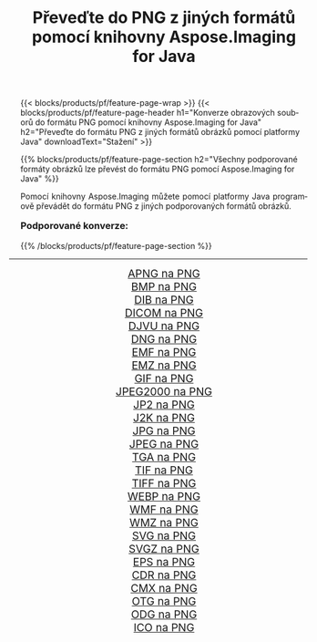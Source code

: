 ﻿---
title: Převeďte do PNG z jiných formátů pomocí knihovny Aspose.Imaging for Java 
weight: 3920
url: /cs/java/conversion/to/png/ 
lang: cs
langdirlevel: 2
locales: zh-hans,ja,it,ru,de,es,fr,nl,id,lt,pl,pt,vi,tr,ko,zh-hant,ar,hi,th,sv,cs,uk,he
description: Pomocí Aspose.Imaging můžete převést do PNG z jiných formátů pomocí Java
---

{{< blocks/products/pf/feature-page-wrap >}}
{{< blocks/products/pf/feature-page-header h1="Konverze obrazových souborů do formátu PNG pomocí knihovny Aspose.Imaging for Java" h2="Převeďte do formátu PNG z jiných formátů obrázků pomocí platformy Java" downloadText="Stažení" >}}


{{% blocks/products/pf/feature-page-section  h2="Všechny podporované formáty obrázků lze převést do formátu PNG pomocí Aspose.Imaging for Java" %}}
<p align=justify>Pomocí knihovny Aspose.Imaging můžete pomocí platformy Java programově převádět do formátu PNG z jiných podporovaných formátů obrázků.</p>
<h3 style="margin-top:16px;">
Podporované konverze:
</h3>
{{% /blocks/products/pf/feature-page-section %}}
<div class="container-fluid productfamilypage bg-gray">
    <div class="convertypes bg-gray agp-content section">
        <div class="container">
		<hr style="margin-left:-20px;"/>
		<div class="row other-converters" style="gap: 10px;font-size: 19px;text-align:center;">
		    <div class='col-md-3 other-converter remove-lp remove-rp'><a href="/imaging/cs/java/conversion/apng-to-png/" style="padding:15px;">APNG na PNG</a></div>
<div class='col-md-3 other-converter remove-lp remove-rp'><a href="/imaging/cs/java/conversion/bmp-to-png/" style="padding:15px;">BMP na PNG</a></div>
<div class='col-md-3 other-converter remove-lp remove-rp'><a href="/imaging/cs/java/conversion/dib-to-png/" style="padding:15px;">DIB na PNG</a></div>
<div class='col-md-3 other-converter remove-lp remove-rp'><a href="/imaging/cs/java/conversion/dicom-to-png/" style="padding:15px;">DICOM na PNG</a></div>
<div class='col-md-3 other-converter remove-lp remove-rp'><a href="/imaging/cs/java/conversion/djvu-to-png/" style="padding:15px;">DJVU na PNG</a></div>
<div class='col-md-3 other-converter remove-lp remove-rp'><a href="/imaging/cs/java/conversion/dng-to-png/" style="padding:15px;">DNG na PNG</a></div>
<div class='col-md-3 other-converter remove-lp remove-rp'><a href="/imaging/cs/java/conversion/emf-to-png/" style="padding:15px;">EMF na PNG</a></div>
<div class='col-md-3 other-converter remove-lp remove-rp'><a href="/imaging/cs/java/conversion/emz-to-png/" style="padding:15px;">EMZ na PNG</a></div>
<div class='col-md-3 other-converter remove-lp remove-rp'><a href="/imaging/cs/java/conversion/gif-to-png/" style="padding:15px;">GIF na PNG</a></div>
<div class='col-md-3 other-converter remove-lp remove-rp'><a href="/imaging/cs/java/conversion/jpeg2000-to-png/" style="padding:15px;">JPEG2000 na PNG</a></div>
<div class='col-md-3 other-converter remove-lp remove-rp'><a href="/imaging/cs/java/conversion/jp2-to-png/" style="padding:15px;">JP2 na PNG</a></div>
<div class='col-md-3 other-converter remove-lp remove-rp'><a href="/imaging/cs/java/conversion/j2k-to-png/" style="padding:15px;">J2K na PNG</a></div>
<div class='col-md-3 other-converter remove-lp remove-rp'><a href="/imaging/cs/java/conversion/jpg-to-png/" style="padding:15px;">JPG na PNG</a></div>
<div class='col-md-3 other-converter remove-lp remove-rp'><a href="/imaging/cs/java/conversion/jpeg-to-png/" style="padding:15px;">JPEG na PNG</a></div>
<div class='col-md-3 other-converter remove-lp remove-rp'><a href="/imaging/cs/java/conversion/tga-to-png/" style="padding:15px;">TGA na PNG</a></div>
<div class='col-md-3 other-converter remove-lp remove-rp'><a href="/imaging/cs/java/conversion/tif-to-png/" style="padding:15px;">TIF na PNG</a></div>
<div class='col-md-3 other-converter remove-lp remove-rp'><a href="/imaging/cs/java/conversion/tiff-to-png/" style="padding:15px;">TIFF na PNG</a></div>
<div class='col-md-3 other-converter remove-lp remove-rp'><a href="/imaging/cs/java/conversion/webp-to-png/" style="padding:15px;">WEBP na PNG</a></div>
<div class='col-md-3 other-converter remove-lp remove-rp'><a href="/imaging/cs/java/conversion/wmf-to-png/" style="padding:15px;">WMF na PNG</a></div>
<div class='col-md-3 other-converter remove-lp remove-rp'><a href="/imaging/cs/java/conversion/wmz-to-png/" style="padding:15px;">WMZ na PNG</a></div>
<div class='col-md-3 other-converter remove-lp remove-rp'><a href="/imaging/cs/java/conversion/svg-to-png/" style="padding:15px;">SVG na PNG</a></div>
<div class='col-md-3 other-converter remove-lp remove-rp'><a href="/imaging/cs/java/conversion/svgz-to-png/" style="padding:15px;">SVGZ na PNG</a></div>
<div class='col-md-3 other-converter remove-lp remove-rp'><a href="/imaging/cs/java/conversion/eps-to-png/" style="padding:15px;">EPS na PNG</a></div>
<div class='col-md-3 other-converter remove-lp remove-rp'><a href="/imaging/cs/java/conversion/cdr-to-png/" style="padding:15px;">CDR na PNG</a></div>
<div class='col-md-3 other-converter remove-lp remove-rp'><a href="/imaging/cs/java/conversion/cmx-to-png/" style="padding:15px;">CMX na PNG</a></div>
<div class='col-md-3 other-converter remove-lp remove-rp'><a href="/imaging/cs/java/conversion/otg-to-png/" style="padding:15px;">OTG na PNG</a></div>
<div class='col-md-3 other-converter remove-lp remove-rp'><a href="/imaging/cs/java/conversion/odg-to-png/" style="padding:15px;">ODG na PNG</a></div>
<div class='col-md-3 other-converter remove-lp remove-rp'><a href="/imaging/cs/java/conversion/ico-to-png/" style="padding:15px;">ICO na PNG</a></div>
                </div>
        </div>
    </div>
</div>
<br/>

